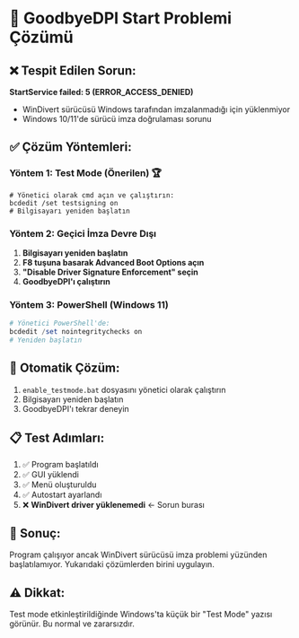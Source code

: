 # 🚨 GoodbyeDPI Start Problemi Çözümü

## ❌ Tespit Edilen Sorun:
**StartService failed: 5 (ERROR_ACCESS_DENIED)**
- WinDivert sürücüsü Windows tarafından imzalanmadığı için yüklenmiyor
- Windows 10/11'de sürücü imza doğrulaması sorunu

## ✅ Çözüm Yöntemleri:

### Yöntem 1: Test Mode (Önerilen) 🏆
```batch
# Yönetici olarak cmd açın ve çalıştırın:
bcdedit /set testsigning on
# Bilgisayarı yeniden başlatın
```

### Yöntem 2: Geçici İmza Devre Dışı
1. **Bilgisayarı yeniden başlatın**
2. **F8 tuşuna basarak Advanced Boot Options açın**
3. **"Disable Driver Signature Enforcement" seçin**
4. **GoodbyeDPI'ı çalıştırın**

### Yöntem 3: PowerShell (Windows 11)
```powershell
# Yönetici PowerShell'de:
bcdedit /set nointegritychecks on
# Yeniden başlatın
```

## 🔧 Otomatik Çözüm:
1. `enable_testmode.bat` dosyasını yönetici olarak çalıştırın
2. Bilgisayarı yeniden başlatın
3. GoodbyeDPI'ı tekrar deneyin

## 📋 Test Adımları:
1. ✅ Program başlatıldı
2. ✅ GUI yüklendi  
3. ✅ Menü oluşturuldu
4. ✅ Autostart ayarlandı
5. ❌ **WinDivert driver yüklenemedi** ← Sorun burası

## 🎯 Sonuç:
Program çalışıyor ancak WinDivert sürücüsü imza problemi yüzünden başlatılamıyor. Yukarıdaki çözümlerden birini uygulayın.

## ⚠️ Dikkat:
Test mode etkinleştirildiğinde Windows'ta küçük bir "Test Mode" yazısı görünür. Bu normal ve zararsızdır.
